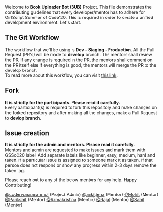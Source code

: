 Welcome to <b>Book Uploader Bot (BUB)</b> Project. This file demonstrates the contributing guidelines that every developer/mentor has to adhere for GirlScript Summer of Code'20. This is required in order to create a unified development environment. Let's start.

## The Git Workflow
The workflow that we'll be using is <b> Dev - Staging - Production</b>. All the Pull Request (PR's) will be made to <b>develop</b> branch.
The mentors shall review the PR. If any change is required in the PR, the mentors shall comment on the PR itself else if
everything is good, the mentors will merge the PR to the develop branch.<br />
To read more about this workflow, you can visit [this link](http://guides.beanstalkapp.com/deployments/best-practices.html).

## Fork
<b>It is strictly for the participants. Please read it carefully.</b><br />
Every participant(s) is required to fork this repository and make changes on the forked repository and after making all the changes, make a Pull Request to <b>devlop branch</b>.

## Issue creation
<b>It is strictly for the admin and mentors. Please read it carefully. </b><br />
Mentors and admin are requested to make issues and mark them with GSSoC20 label. Add separate labels like beginner, easy, medium, hard and taken. If a particular issue is assigned to someone mark it as taken. If that person does not respond or show any progress within 2-3 days remove the taken tag.

Please reach out to any of the below mentors for any help. Happy Contributing!

[@coderwassananmol](http://github.com/coderwassananmol) (Project Admin)
[@ankitjena](https://github.com/ankitjena) (Mentor)
[@Mohit](https://github.com/mksharma1/) (Mentor)
[@Parikshit](https://github.com/Parikshit-Hooda) (Mentor)
[@Ramakrishna](https://github.com/rkpattnaik780) (Mentor)
[@Rajat](https://github.com/rajat2502) (Mentor)
[@Sahil](https://github.com/sahilbansal17) (Mentor)
